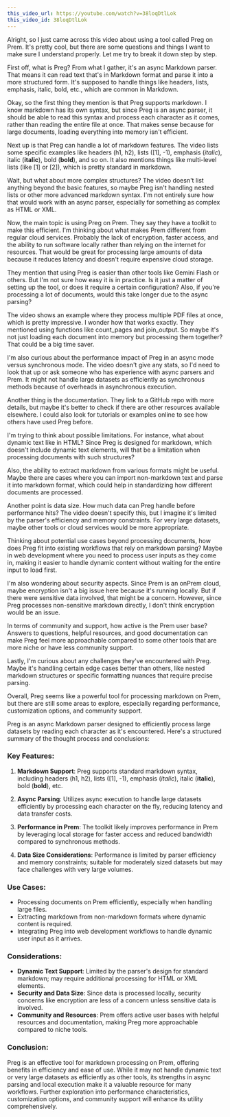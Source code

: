```yaml
---
this_video_url: https://youtube.com/watch?v=38loqDtlLok
this_video_id: 38loqDtlLok
---
```

<think>
Alright, so I just came across this video about using a tool called Preg on Prem. It's pretty cool, but there are some questions and things I want to make sure I understand properly. Let me try to break it down step by step.

First off, what is Preg? From what I gather, it's an async Markdown parser. That means it can read text that's in Markdown format and parse it into a more structured form. It's supposed to handle things like headers, lists, emphasis, italic, bold, etc., which are common in Markdown.

Okay, so the first thing they mention is that Preg supports markdown. I know markdown has its own syntax, but since Preg is an async parser, it should be able to read this syntax and process each character as it comes, rather than reading the entire file at once. That makes sense because for large documents, loading everything into memory isn't efficient.

Next up is that Preg can handle a lot of markdown features. The video lists some specific examples like headers (h1, h2), lists ([1], -1), emphasis (*italic*), italic (**italic**), bold (**bold**), and so on. It also mentions things like multi-level lists (like [1] or [2]), which is pretty standard in markdown.

Wait, but what about more complex structures? The video doesn't list anything beyond the basic features, so maybe Preg isn't handling nested lists or other more advanced markdown syntax. I'm not entirely sure how that would work with an async parser, especially for something as complex as HTML or XML.

Now, the main topic is using Preg on Prem. They say they have a toolkit to make this efficient. I'm thinking about what makes Prem different from regular cloud services. Probably the lack of encryption, faster access, and the ability to run software locally rather than relying on the internet for resources. That would be great for processing large amounts of data because it reduces latency and doesn't require expensive cloud storage.

They mention that using Preg is easier than other tools like Gemini Flash or others. But I'm not sure how easy it is in practice. Is it just a matter of setting up the tool, or does it require a certain configuration? Also, if you're processing a lot of documents, would this take longer due to the async parsing?

The video shows an example where they process multiple PDF files at once, which is pretty impressive. I wonder how that works exactly. They mentioned using functions like count_pages and join_output. So maybe it's not just loading each document into memory but processing them together? That could be a big time saver.

I'm also curious about the performance impact of Preg in an async mode versus synchronous mode. The video doesn't give any stats, so I'd need to look that up or ask someone who has experience with async parsers and Prem. It might not handle large datasets as efficiently as synchronous methods because of overheads in asynchronous execution.

Another thing is the documentation. They link to a GitHub repo with more details, but maybe it's better to check if there are other resources available elsewhere. I could also look for tutorials or examples online to see how others have used Preg before.

I'm trying to think about possible limitations. For instance, what about dynamic text like in HTML? Since Preg is designed for markdown, which doesn't include dynamic text elements, will that be a limitation when processing documents with such structures?

Also, the ability to extract markdown from various formats might be useful. Maybe there are cases where you can import non-markdown text and parse it into markdown format, which could help in standardizing how different documents are processed.

Another point is data size. How much data can Preg handle before performance hits? The video doesn't specify this, but I imagine it's limited by the parser's efficiency and memory constraints. For very large datasets, maybe other tools or cloud services would be more appropriate.

Thinking about potential use cases beyond processing documents, how does Preg fit into existing workflows that rely on markdown parsing? Maybe in web development where you need to process user inputs as they come in, making it easier to handle dynamic content without waiting for the entire input to load first.

I'm also wondering about security aspects. Since Prem is an onPrem cloud, maybe encryption isn't a big issue here because it's running locally. But if there were sensitive data involved, that might be a concern. However, since Preg processes non-sensitive markdown directly, I don't think encryption would be an issue.

In terms of community and support, how active is the Prem user base? Answers to questions, helpful resources, and good documentation can make Preg feel more approachable compared to some other tools that are more niche or have less community support.

Lastly, I'm curious about any challenges they've encountered with Preg. Maybe it's handling certain edge cases better than others, like nested markdown structures or specific formatting nuances that require precise parsing.

Overall, Preg seems like a powerful tool for processing markdown on Prem, but there are still some areas to explore, especially regarding performance, customization options, and community support.
</think>

Preg is an async Markdown parser designed to efficiently process large datasets by reading each character as it's encountered. Here's a structured summary of the thought process and conclusions:

### Key Features:
1. **Markdown Support**: Preg supports standard markdown syntax, including headers (h1, h2), lists ([1], -1), emphasis (*italic*), italic (**italic**), bold (**bold**), etc.

2. **Async Parsing**: Utilizes async execution to handle large datasets efficiently by processing each character on the fly, reducing latency and data transfer costs.

3. **Performance in Prem**: The toolkit likely improves performance in Prem by leveraging local storage for faster access and reduced bandwidth compared to synchronous methods.

4. **Data Size Considerations**: Performance is limited by parser efficiency and memory constraints; suitable for moderately sized datasets but may face challenges with very large volumes.

### Use Cases:
- Processing documents on Prem efficiently, especially when handling large files.
- Extracting markdown from non-markdown formats where dynamic content is required.
- Integrating Preg into web development workflows to handle dynamic user input as it arrives.

### Considerations:
- **Dynamic Text Support**: Limited by the parser's design for standard markdown; may require additional processing for HTML or XML elements.
- **Security and Data Size**: Since data is processed locally, security concerns like encryption are less of a concern unless sensitive data is involved.
- **Community and Resources**: Prem offers active user bases with helpful resources and documentation, making Preg more approachable compared to niche tools.

### Conclusion:
Preg is an effective tool for markdown processing on Prem, offering benefits in efficiency and ease of use. While it may not handle dynamic text or very large datasets as efficiently as other tools, its strengths in async parsing and local execution make it a valuable resource for many workflows. Further exploration into performance characteristics, customization options, and community support will enhance its utility comprehensively.
